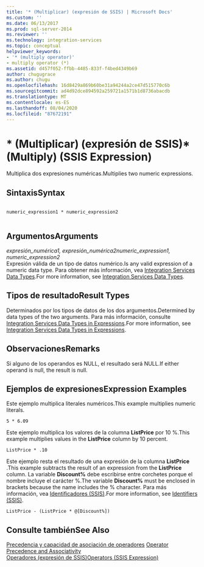 ```yaml
---
title: '* (Multiplicar) (expresión de SSIS) | Microsoft Docs'
ms.custom: ''
ms.date: 06/13/2017
ms.prod: sql-server-2014
ms.reviewer: ''
ms.technology: integration-services
ms.topic: conceptual
helpviewer_keywords:
- '* (multiply operator)'
- multiply operator (*)
ms.assetid: d457f052-ffbb-4485-833f-f4bed4349b69
author: chugugrace
ms.author: chugu
ms.openlocfilehash: 16d8429a869b60be31a94244a2ce47d515770c6b
ms.sourcegitcommit: ad4d92dce894592a259721a1571b1d8736abacdb
ms.translationtype: MT
ms.contentlocale: es-ES
ms.lasthandoff: 08/04/2020
ms.locfileid: "87672191"
---
```

# <a name="-multiply-ssis-expression"></a><span data-ttu-id="d6703-102">\* (Multiplicar) (expresión de SSIS)</span><span class="sxs-lookup"><span data-stu-id="d6703-102">\* (Multiply) (SSIS Expression)</span></span>
  <span data-ttu-id="d6703-103">Multiplica dos expresiones numéricas.</span><span class="sxs-lookup"><span data-stu-id="d6703-103">Multiplies two numeric expressions.</span></span>  
  
## <a name="syntax"></a><span data-ttu-id="d6703-104">Sintaxis</span><span class="sxs-lookup"><span data-stu-id="d6703-104">Syntax</span></span>  
  
```  
  
numeric_expression1 * numeric_expression2  
  
```  
  
## <a name="arguments"></a><span data-ttu-id="d6703-105">Argumentos</span><span class="sxs-lookup"><span data-stu-id="d6703-105">Arguments</span></span>  
 <span data-ttu-id="d6703-106">*expresión_numérica1, expresión_numérica2*</span><span class="sxs-lookup"><span data-stu-id="d6703-106">*numeric_expression1, numeric_expression2*</span></span>  
 <span data-ttu-id="d6703-107">Expresión válida de un tipo de datos numérico.</span><span class="sxs-lookup"><span data-stu-id="d6703-107">Is any valid expression of a numeric data type.</span></span> <span data-ttu-id="d6703-108">Para obtener más información, vea [Integration Services Data Types](../data-flow/integration-services-data-types.md).</span><span class="sxs-lookup"><span data-stu-id="d6703-108">For more information, see [Integration Services Data Types](../data-flow/integration-services-data-types.md).</span></span>  
  
## <a name="result-types"></a><span data-ttu-id="d6703-109">Tipos de resultado</span><span class="sxs-lookup"><span data-stu-id="d6703-109">Result Types</span></span>  
 <span data-ttu-id="d6703-110">Determinados por los tipos de datos de los dos argumentos.</span><span class="sxs-lookup"><span data-stu-id="d6703-110">Determined by data types of the two arguments.</span></span> <span data-ttu-id="d6703-111">Para más información, consulte [Integration Services Data Types in Expressions](integration-services-data-types-in-expressions.md).</span><span class="sxs-lookup"><span data-stu-id="d6703-111">For more information, see [Integration Services Data Types in Expressions](integration-services-data-types-in-expressions.md).</span></span>  
  
## <a name="remarks"></a><span data-ttu-id="d6703-112">Observaciones</span><span class="sxs-lookup"><span data-stu-id="d6703-112">Remarks</span></span>  
 <span data-ttu-id="d6703-113">Si alguno de los operandos es NULL, el resultado será NULL.</span><span class="sxs-lookup"><span data-stu-id="d6703-113">If either operand is null, the result is null.</span></span>  
  
## <a name="expression-examples"></a><span data-ttu-id="d6703-114">Ejemplos de expresiones</span><span class="sxs-lookup"><span data-stu-id="d6703-114">Expression Examples</span></span>  
 <span data-ttu-id="d6703-115">Este ejemplo multiplica literales numéricos.</span><span class="sxs-lookup"><span data-stu-id="d6703-115">This example multiplies numeric literals.</span></span>  
  
```  
5 * 6.09  
```  
  
 <span data-ttu-id="d6703-116">Este ejemplo multiplica los valores de la columna **ListPrice** por 10 %.</span><span class="sxs-lookup"><span data-stu-id="d6703-116">This example multiplies values in the **ListPrice** column by 10 percent.</span></span>  
  
```  
ListPrice * .10  
```  
  
 <span data-ttu-id="d6703-117">Este ejemplo resta el resultado de una expresión de la columna **ListPrice** .</span><span class="sxs-lookup"><span data-stu-id="d6703-117">This example subtracts the result of an expression from the **ListPrice** column.</span></span> <span data-ttu-id="d6703-118">La variable **Discount%** debe escribirse entre corchetes porque el nombre incluye el carácter %.</span><span class="sxs-lookup"><span data-stu-id="d6703-118">The variable **Discount%** must be enclosed in brackets because the name includes the % character.</span></span> <span data-ttu-id="d6703-119">Para más información, vea [Identificadores &#40;SSIS&#41;](identifiers-ssis.md).</span><span class="sxs-lookup"><span data-stu-id="d6703-119">For more information, see [Identifiers &#40;SSIS&#41;](identifiers-ssis.md).</span></span>  
  
```  
ListPrice - (ListPrice * @[Discount%])  
```  
  
## <a name="see-also"></a><span data-ttu-id="d6703-120">Consulte también</span><span class="sxs-lookup"><span data-stu-id="d6703-120">See Also</span></span>  
 <span data-ttu-id="d6703-121">[Precedencia y capacidad de asociación de operadores](operator-precedence-and-associativity.md) </span><span class="sxs-lookup"><span data-stu-id="d6703-121">[Operator Precedence and Associativity](operator-precedence-and-associativity.md) </span></span>  
 [<span data-ttu-id="d6703-122">Operadores &#40;expresión de SSIS&#41;</span><span class="sxs-lookup"><span data-stu-id="d6703-122">Operators &#40;SSIS Expression&#41;</span></span>](operators-ssis-expression.md)  
  
  
